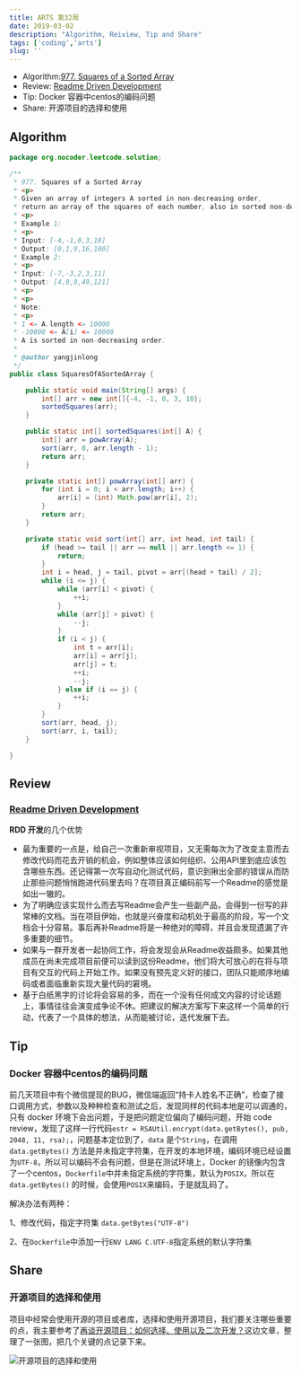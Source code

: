 ```yaml
---
title: ARTS 第32周
date: 2019-03-02
description: "Algorithm, Reiview, Tip and Share"
tags: ['coding','arts']
slug: ''
---
```


- Algorithm:[977. Squares of a Sorted Array](https://leetcode.com/problems/squares-of-a-sorted-array/)
- Review: [Readme Driven Development](http://tom.preston-werner.com/2010/08/23/readme-driven-development.html)
- Tip: Docker 容器中centos的编码问题
- Share: 开源项目的选择和使用


## Algorithm

```java
package org.nocoder.leetcode.solution;

/**
 * 977. Squares of a Sorted Array
 * <p>
 * Given an array of integers A sorted in non-decreasing order,
 * return an array of the squares of each number, also in sorted non-decreasing order.
 * <p>
 * Example 1:
 * <p>
 * Input: [-4,-1,0,3,10]
 * Output: [0,1,9,16,100]
 * Example 2:
 * <p>
 * Input: [-7,-3,2,3,11]
 * Output: [4,9,9,49,121]
 * <p>
 * <p>
 * Note:
 * <p>
 * 1 <= A.length <= 10000
 * -10000 <= A[i] <= 10000
 * A is sorted in non-decreasing order.
 *
 * @author yangjinlong
 */
public class SquaresOfASortedArray {

    public static void main(String[] args) {
        int[] arr = new int[]{-4, -1, 0, 3, 10};
        sortedSquares(arr);
    }

    public static int[] sortedSquares(int[] A) {
        int[] arr = powArray(A);
        sort(arr, 0, arr.length - 1);
        return arr;
    }

    private static int[] powArray(int[] arr) {
        for (int i = 0; i < arr.length; i++) {
            arr[i] = (int) Math.pow(arr[i], 2);
        }
        return arr;
    }

    private static void sort(int[] arr, int head, int tail) {
        if (head >= tail || arr == null || arr.length <= 1) {
            return;
        }
        int i = head, j = tail, pivot = arr[(head + tail) / 2];
        while (i <= j) {
            while (arr[i] < pivot) {
                ++i;
            }
            while (arr[j] > pivot) {
                --j;
            }
            if (i < j) {
                int t = arr[i];
                arr[i] = arr[j];
                arr[j] = t;
                ++i;
                --j;
            } else if (i == j) {
                ++i;
            }
        }
        sort(arr, head, j);
        sort(arr, i, tail);
    }

}
```

## Review

### [Readme Driven Development](http://tom.preston-werner.com/2010/08/23/readme-driven-development.html)

**RDD 开发**的几个优势

- 最为重要的一点是，给自己一次重新审视项目，又无需每次为了改变主意而去修改代码而花去开销的机会，例如整体应该如何组织、公用API里到底应该包含哪些东西。还记得第一次写自动化测试代码，意识到揪出全部的错误从而防止那些问题悄悄跑进代码里去吗？在项目真正编码前写一个Readme的感觉是如出一辙的。
- 为了明确应该实现什么而去写Readme会产生一些副产品，会得到一份写的非常棒的文档。当在项目伊始，也就是兴奋度和动机处于最高的阶段，写一个文档会十分容易。事后再补Readme将是一种绝对的障碍，并且会发现遗漏了许多重要的细节。
- 如果与一群开发者一起协同工作，将会发现会从Readme收益颇多。如果其他成员在尚未完成项目前便可以读到这份Readme，他们将大可放心的在将与项目有交互的代码上开始工作。如果没有预先定义好的接口，团队只能顺序地编码或者面临重新实现大量代码的窘境。
- 基于白纸黑字的讨论将会容易的多，而在一个没有任何成文内容的讨论话题上，事情往往会演变成争论不休。把建议的解决方案写下来这样一个简单的行动，代表了一个具体的想法，从而能被讨论，迭代发展下去。

## Tip

### Docker 容器中centos的编码问题

前几天项目中有个微信提现的BUG，微信端返回“持卡人姓名不正确”，检查了接口调用方式，参数以及种种检查和测试之后，发现同样的代码本地是可以调通的，只有 docker 环境下会出问题，于是把问题定位偏向了编码问题，开始 code review，发现了这样一行代码`estr = RSAUtil.encrypt(data.getBytes(), pub, 2048, 11, rsa);`，问题基本定位到了，`data` 是个`String`，在调用`data.getBytes()` 方法是并未指定字符集，在开发的本地环境，编码环境已经设置为`UTF-8`，所以可以编码不会有问题，但是在测试环境上，Docker 的镜像内包含了一个centos，`Dockerfile`中并未指定系统的字符集，默认为`POSIX`，所以在`data.getBytes()` 的时候，会使用`POSIX`来编码，于是就乱码了。

解决办法有两种：

1、修改代码，指定字符集 `data.getBytes("UTF-8")`

2、在`Dockerfile`中添加一行`ENV LANG C.UTF-8`指定系统的默认字符集

## Share

### 开源项目的选择和使用

项目中经常会使用开源的项目或者库，选择和使用开源项目，我们要关注哪些重要的点，我主要参考了[再谈开源项目：如何选择、使用以及二次开发？](https://time.geekbang.org/column/article/13043)这边文章，整理了一张图，把几个关键的点记录下来。

![开源项目的选择和使用](https://raw.githubusercontent.com/yangjinlong86/arts/master/2019/images/select%20and%20use%20opensource%20projects.png)